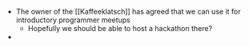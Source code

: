 - The owner of the [[Kaffeeklatsch]] has agreed that we can use it for introductory programmer meetups
	- Hopefully we should be able to host a hackathon there?
-